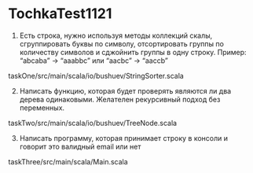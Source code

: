# TochkaTest1121

1. Есть строка, нужно используя методы коллекций скалы, сгруппировать буквы по символу, отсортировать группы по количеству символов и сджойнить группы в одну строку. Пример: “abcaba” -> “aaabbc” или “aacbc” -> “aaccb”

taskOne/src/main/scala/io/bushuev/StringSorter.scala

2. Написать функцию, которая будет проверять являются ли два дерева одинаковыми. Желателен рекурсивный подход без переменных.

taskTwo/src/main/scala/io/bushuev/TreeNode.scala

3. Написать программу, которая принимает строку в консоли и говорит это валидный email или нет

taskThree/src/main/scala/Main.scala